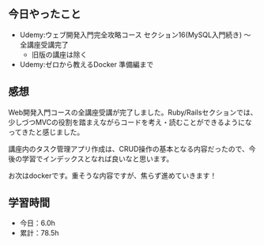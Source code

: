 ## 今日やったこと
- Udemy:ウェブ開発入門完全攻略コース セクション16(MySQL入門続き) 〜 全講座受講完了
   - 旧版の講座は除く
- Udemy:ゼロから教えるDocker 準備編まで

## 感想
Web開発入門コースの全講座受講が完了しました。Ruby/Railsセクションでは、少しづつMVCの役割を踏まえながらコードを考え・読むことができるようになってきたと感じました。

講座内のタスク管理アプリ作成は、CRUD操作の基本となる内容だったので、今後の学習でインデックスとなれば良いなと思います。

お次はdockerです。重そうな内容ですが、焦らず進めていきます！

## 学習時間
- 今日：6.0h
- 累計：78.5h
